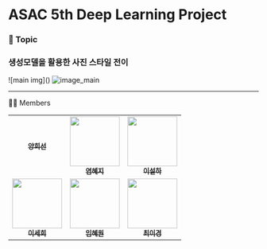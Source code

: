# ASAC 5th Deep Learning Project


<h3>📌 Topic</h3>
<h3>생성모델을 활용한 사진 스타일 전이</h3>
![main img]()
<img alt="image_main" src="https://github.com/2-sehee/ASAC_5th_DL_Project/assets/174074112/0287511b-e0b5-4a45-bac4-726d2647fc5e"/>

--------------------------------------

🙋🏻 Members
<table>
  <tbody>
    <tr>
      <td align="center"><a href="https://github.com/heesunTUKorea"><img src="https://avatars.githubusercontent.com/u/101851478?v=4" alt=""/><br /><sub><b>양희선</b></sub></a><br /></td>
      <td align="center"><a href="https://github.com/yeomsta"><img src="" width="100px;" alt=""/><br /><sub><b>염혜지</b></sub></a><br /></td>
      <td align="center"><a href="https://github.com/seolhada"><img src="" width="100px;" alt=""/><br /><sub><b>이설하</b></sub></a><br /></td>
      <tr/>
      <td align="center"><a href="https://github.com/2-sehee"><img src="" width="100px;" alt=""/><br /><sub><b>이세희</b></sub></a><br /></td>
      <td align="center"><a href="https://github.com/oh-bom"><img src="" width="100px;" alt=""/><br /><sub><b>임혜원</b></sub></a><br /></td>
      <td align="center"><a href="https://github.com/LeekyeongChoi"><img src="" width="100px;" alt=""/><br /><sub><b>최이경</b></sub></a><br /></td>
    </tr>
  </tbody>
</table>
